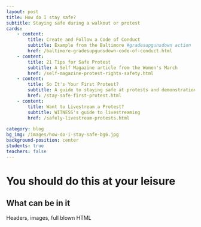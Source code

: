 ```yaml
---
layout: post
title: How do I stay safe?
subtitle: Staying safe during a walkout or protest
cards:
    - content:
        title: Create and Follow a Code of Conduct
        subtitle: Example from the Baltimore #gradesupgunsdown action
        href: /baltimore-gradesupgunsdown-code-of-conduct.html
    - content:
        title: 21 Tips for Safe Protest
        subtitle: A Self Magazine article from the Women's March
        href: /self-magazine-protest-rights-safety.html
    - content:
        title: So It's Your First Protest?
        subtitle: A guide to staying safe at protests and demonstrations
        href: /stay-safe-first-protest.html
    - content:
        title: Want to Livestream a Protest?
        subtitle: WITNESS's guide to livestreaming
        href: /safely-livestream-protests.html       
        
category: blog
bg_img: /images/how-do-i-stay-safe-bg6.jpg
background-position: center
students: true
teachers: false
---
```


You should do this at your leisure
==================================

## What can be in it

Headers, images, full blown HTML
